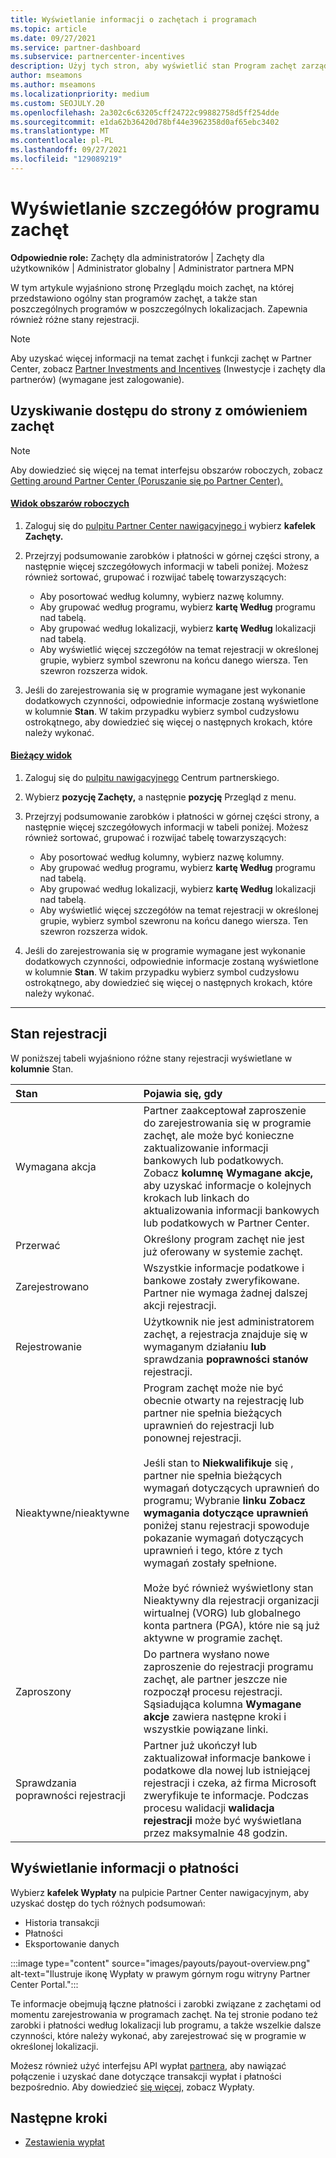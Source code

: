 ```yaml
---
title: Wyświetlanie informacji o zachętach i programach
ms.topic: article
ms.date: 09/27/2021
ms.service: partner-dashboard
ms.subservice: partnercenter-incentives
description: Użyj tych stron, aby wyświetlić stan Program zachęt zarządzania
author: mseamons
ms.author: mseamons
ms.localizationpriority: medium
ms.custom: SEOJULY.20
ms.openlocfilehash: 2a302c6c63205cff24722c99882758d5ff254dde
ms.sourcegitcommit: e1da62b36420d78bf44e3962358d0af65ebc3402
ms.translationtype: MT
ms.contentlocale: pl-PL
ms.lasthandoff: 09/27/2021
ms.locfileid: "129089219"
---
```

# <a name="view-your-incentives-program-details"></a>Wyświetlanie szczegółów programu zachęt

**Odpowiednie role:** Zachęty dla administratorów | Zachęty dla użytkowników | Administrator globalny | Administrator partnera MPN

W tym artykule  wyjaśniono stronę Przeglądu moich zachęt, na której przedstawiono ogólny stan programów zachęt, a także stan poszczególnych programów w poszczególnych lokalizacjach. Zapewnia również różne stany rejestracji.

> [!NOTE]
> Aby uzyskać więcej informacji na temat zachęt i funkcji zachęt w Partner Center, zobacz [Partner Investments and Incentives](https://partner.microsoft.com/membership/partner-incentives) (Inwestycje i zachęty dla partnerów) (wymagane jest zalogowanie).

## <a name="access-the-incentives-overview-page"></a>Uzyskiwanie dostępu do strony z omówieniem zachęt

> [!NOTE]
> Aby dowiedzieć się więcej na temat interfejsu obszarów roboczych, zobacz [Getting around Partner Center (Poruszanie się po Partner Center).](get-around-partner-center.md#turn-workspaces-on-and-off)

#### <a name="workspaces-view"></a>[Widok obszarów roboczych](#tab/workspaces-view)

1. Zaloguj się do [pulpitu Partner Center nawigacyjnego i](https://partner.microsoft.com/dashboard) wybierz **kafelek Zachęty.**

2. Przejrzyj podsumowanie zarobków i płatności w górnej części strony, a następnie więcej szczegółowych informacji w tabeli poniżej. Możesz również sortować, grupować i rozwijać tabelę towarzyszących:

   - Aby posortować według kolumny, wybierz nazwę kolumny.
   - Aby grupować według programu, wybierz **kartę Według** programu nad tabelą.
   - Aby grupować według lokalizacji, wybierz **kartę Według** lokalizacji nad tabelą.
   - Aby wyświetlić więcej szczegółów na temat rejestracji w określonej grupie, wybierz symbol szewronu na końcu danego wiersza. Ten szewron rozszerza widok.

3. Jeśli do zarejestrowania się w programie wymagane jest wykonanie dodatkowych czynności, odpowiednie informacje zostaną wyświetlone w kolumnie **Stan**. W takim przypadku wybierz symbol cudzysłowu ostrokątnego, aby dowiedzieć się więcej o następnych krokach, które należy wykonać.

#### <a name="current-view"></a>[Bieżący widok](#tab/current-view)

1. Zaloguj się do [pulpitu nawigacyjnego](https://partner.microsoft.com/dashboard) Centrum partnerskiego.

2. Wybierz **pozycję Zachęty,** a następnie **pozycję** Przegląd z menu.

3. Przejrzyj podsumowanie zarobków i płatności w górnej części strony, a następnie więcej szczegółowych informacji w tabeli poniżej. Możesz również sortować, grupować i rozwijać tabelę towarzyszących:

   - Aby posortować według kolumny, wybierz nazwę kolumny.
   - Aby grupować według programu, wybierz **kartę Według** programu nad tabelą.
   - Aby grupować według lokalizacji, wybierz **kartę Według** lokalizacji nad tabelą.
   - Aby wyświetlić więcej szczegółów na temat rejestracji w określonej grupie, wybierz symbol szewronu na końcu danego wiersza. Ten szewron rozszerza widok.

4. Jeśli do zarejestrowania się w programie wymagane jest wykonanie dodatkowych czynności, odpowiednie informacje zostaną wyświetlone w kolumnie **Stan**. W takim przypadku wybierz symbol cudzysłowu ostrokątnego, aby dowiedzieć się więcej o następnych krokach, które należy wykonać.

* * *

## <a name="enrollment-status"></a>Stan rejestracji

W poniższej tabeli wyjaśniono różne stany rejestracji wyświetlane w **kolumnie** Stan.

| **Stan**         | **Pojawia się, gdy** |
|:------------------------------------|:------------------|
| Wymagana akcja  | Partner zaakceptował zaproszenie do zarejestrowania się w programie zachęt, ale może być konieczne zaktualizowanie informacji bankowych lub podatkowych. Zobacz **kolumnę Wymagane akcje,** aby uzyskać informacje o kolejnych krokach lub linkach do aktualizowania informacji bankowych lub podatkowych w Partner Center. |
| Przerwać  | Określony program zachęt nie jest już oferowany w systemie zachęt. |
| Zarejestrowano  | Wszystkie informacje podatkowe i bankowe zostały zweryfikowane. Partner nie wymaga żadnej dalszej akcji rejestracji. |
| Rejestrowanie  | Użytkownik nie jest administratorem zachęt, a rejestracja znajduje się w wymaganym działaniu **lub** sprawdzania **poprawności stanów** rejestracji.|
| Nieaktywne/nieaktywne | Program zachęt może nie być obecnie otwarty na rejestrację lub partner nie spełnia bieżących uprawnień do rejestracji lub ponownej rejestracji. <br><br> Jeśli stan to **Niekwalifikuje** się , partner nie spełnia bieżących wymagań dotyczących uprawnień do programu; Wybranie **linku Zobacz wymagania dotyczące uprawnień** poniżej stanu rejestracji spowoduje pokazanie wymagań dotyczących uprawnień i tego, które z tych wymagań zostały spełnione. <br><br> Może być również  wyświetlony stan Nieaktywny dla rejestracji organizacji wirtualnej (VORG) lub globalnego konta partnera (PGA), które nie są już aktywne w programie zachęt.  |
| Zaproszony  | Do partnera wysłano nowe zaproszenie do rejestracji programu zachęt, ale partner jeszcze nie rozpoczął procesu rejestracji. Sąsiadująca kolumna **Wymagane akcje** zawiera następne kroki i wszystkie powiązane linki.  |
| Sprawdzania poprawności rejestracji  | Partner już ukończył lub zaktualizował informacje bankowe i podatkowe dla nowej lub istniejącej rejestracji i czeka, aż firma Microsoft zweryfikuje te informacje. Podczas procesu walidacji **walidacja rejestracji** może być wyświetlana przez maksymalnie 48 godzin.  |

## <a name="see-your-payment-information"></a>Wyświetlanie informacji o płatności

Wybierz **kafelek Wypłaty** na pulpicie Partner Center nawigacyjnym, aby uzyskać dostęp do tych różnych podsumowań:

- Historia transakcji
- Płatności
- Eksportowanie danych

:::image type="content" source="images/payouts/payout-overview.png" alt-text="Ilustruje ikonę Wypłaty w prawym górnym rogu witryny Partner Center Portal.":::

Te informacje obejmują łączne płatności i zarobki związane z zachętami od momentu zarejestrowania w programach zachęt. Na tej stronie podano też zarobki i płatności według lokalizacji lub programu, a także wszelkie dalsze czynności, które należy wykonać, aby zarejestrować się w programie w określonej lokalizacji. 

Możesz również użyć interfejsu API wypłat [partnera,](https://apidocs.microsoft.com/services/partnerpayouts) aby nawiązać połączenie i uzyskać dane dotyczące transakcji wypłat i płatności bezpośrednio. Aby dowiedzieć [się więcej,](payout-statement.md) zobacz Wypłaty.

## <a name="next-steps"></a>Następne kroki

- [Zestawienia wypłat](payout-statement.md)

